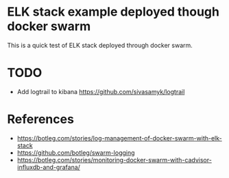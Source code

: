 # ELK stack example deployed though docker swarm

This is a quick test of ELK stack deployed through docker swarm.

# TODO

- Add logtrail to kibana <https://github.com/sivasamyk/logtrail>

# References

- <https://botleg.com/stories/log-management-of-docker-swarm-with-elk-stack>
- <https://github.com/botleg/swarm-logging>
- <https://botleg.com/stories/monitoring-docker-swarm-with-cadvisor-influxdb-and-grafana/>

